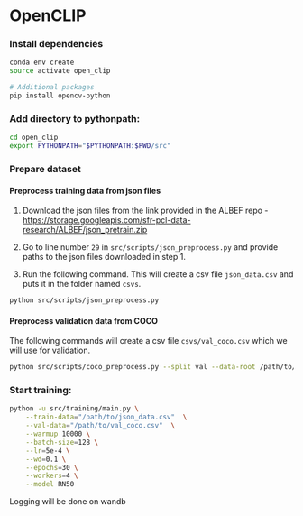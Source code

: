 # OpenCLIP

### Install dependencies

```bash
conda env create
source activate open_clip

# Additional packages
pip install opencv-python
```

### Add directory to pythonpath:

```bash
cd open_clip
export PYTHONPATH="$PYTHONPATH:$PWD/src"
```

### Prepare dataset
#### Preprocess training data from json files

1. Download the json files from the link provided in the ALBEF repo - https://storage.googleapis.com/sfr-pcl-data-research/ALBEF/json_pretrain.zip

2. Go to line number ``29`` in ``src/scripts/json_preprocess.py`` and provide paths to the json files downloaded in step 1.

3. Run the following command. This will create a csv file `json_data.csv` and puts it in the folder named `csvs`.

```bash
python src/scripts/json_preprocess.py 
```

#### Preprocess validation data from COCO

The following commands will create a csv file `csvs/val_coco.csv` which we will use for validation.

```bash
python src/scripts/coco_preprocess.py --split val --data-root /path/to/coco/dataset/
```

### Start training:

```bash
python -u src/training/main.py \
    --train-data="/path/to/json_data.csv"  \
    --val-data="/path/to/val_coco.csv"  \
    --warmup 10000 \
    --batch-size=128 \
    --lr=5e-4 \
    --wd=0.1 \
    --epochs=30 \
    --workers=4 \
    --model RN50
```

Logging will be done on wandb
